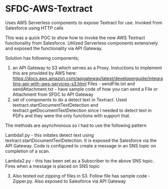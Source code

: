 # SFDC-AWS-Textract
Uses AWS Serverless components to expose Textract for use. Invoked from Salesforce using HTTP calls

This was a quick POC to show how to invoke the new AWS Textract functionality from Salesforce. Utilized Serverless components extensively and exposed the functionality via API Gateway.

Solution has following components;
1) an API Gateway to S3 which serves as a Proxy. Instuctions to implement this are provided by AWS here:
  https://docs.aws.amazon.com/apigateway/latest/developerguide/integrating-api-with-aws-services-s3.html
  Files - sendFile.txt and sendAttachment.txt - have sample code of how you can send a File or Attachment from SFDC to API Gateway
2) set of components to do a detect text in Textract. Used textract.startDocumentTextDetection and textract.getDocumentTextDetection since I needed to detect text in PDFs and they were the only functions with support that.

The methods are asynchronous so I had to use the following pattern

Lambda1.py - this initates detect text using textract.startDocumentTextDetection. It is exposed the Salesforce via the API Gateway. Code is configured to create a message in an SNS topic on completion of a scan.

Lambda2.py - this has been set as a Subscriber to the above SNS topic. Fires when a message is placed on SNS topic

3) Also tested out zipping of files in S3. Follow file has sample code - Zipper.py. Also exposed to Salesforce via API Gateway
